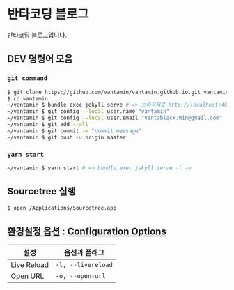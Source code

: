 # 반타코딩 블로그

반타코딩 블로그입니다.

## DEV 명령어 모음

### `git command`

```bash
$ git clone https://github.com/vantamin/vantamin.github.io.git vantamin
$ cd vantamin
~/vantamin $ bundle exec jekyll serve # => 브라우저로 http://localhost:4000 에 접속
~/vantamin $ git config --local user.name "vantamin"
~/vantamin $ git config --local user.email "vantablack.min@gmail.com"
~/vantamin $ git add --all
~/vantamin $ git commit -m "commit message"
~/vantamin $ git push -u origin master
```

### `yarn start`

```bash
~/vantamin $ yarn start # => bundle exec jekyll serve -l -o
```

## Sourcetree 실행

```bash
$ open /Applications/Sourcetree.app
```

## [환경설정 옵션](http://jekyllrb-ko.github.io/docs/configuration/options/) : [Configuration Options](https://jekyllrb.com/docs/configuration/options/)

| 설정        | 옵션과 플래그      |
| ----------- | ------------------ |
| Live Reload | `-l, --livereload` |
| Open URL    | `-o, --open-url`   |

